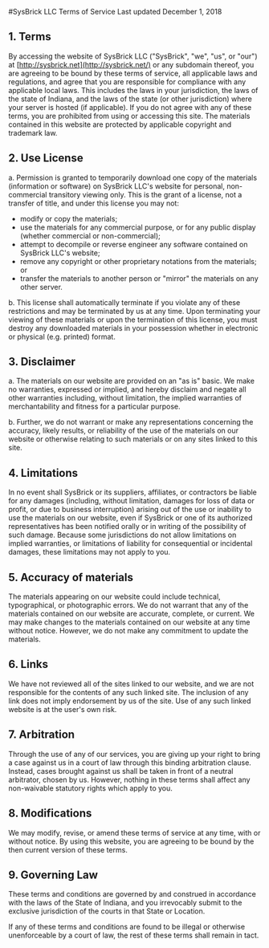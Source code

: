 #SysBrick LLC Terms of Service
Last updated December 1, 2018

## 1. Terms

By accessing the website of SysBrick LLC ("SysBrick", "we", "us", or "our") at
[http://sysbrick.net](http://sysbrick.net/) or any subdomain thereof, you are agreeing to be
bound by these terms of service, all applicable laws and regulations, and agree that you are
responsible for compliance with any applicable local laws. This includes the laws in your
jurisdiction, the laws of the state of Indiana, and the laws of the state (or other
jurisdiction) where your server is hosted (if applicable). If you do not agree with any of
these terms, you are prohibited from using or accessing this site. The materials contained in
this website are protected by applicable copyright and trademark law.

## 2. Use License

a. Permission is granted to temporarily download one copy of the materials (information or
software) on SysBrick LLC's website for personal, non-commercial transitory viewing only.
This is the grant of a license, not a transfer of title, and under this license you may not:
 - modify or copy the materials;
 - use the materials for any commercial purpose, or for any public display (whether
   commercial or non-commercial);
 - attempt to decompile or reverse engineer any software contained on SysBrick LLC's website;
 - remove any copyright or other proprietary notations from the materials; or
 - transfer the materials to another person or "mirror" the materials on any other server.

b. This license shall automatically terminate if you violate any of these restrictions and
may be terminated by us at any time. Upon terminating your viewing of these materials or upon
the termination of this license, you must destroy any downloaded materials in your possession
whether in electronic or physical (e.g. printed) format.

## 3. Disclaimer

a. The materials on our website are provided on an "as is" basic. We make no warranties,
expressed or implied, and hereby disclaim and negate all other warranties including, without
limitation, the implied warranties of merchantability and fitness for a particular purpose.

b. Further, we do not warrant or make any representations concerning the accuracy, likely
results, or reliability of the use of the materials on our website or otherwise relating to
such materials or on any sites linked to this site.

## 4. Limitations

In no event shall SysBrick or its suppliers, affiliates, or contractors be liable for any
damages (including, without limitation, damages for loss of data or profit, or due to
business interruption) arising out of the use or inability to use the materials on our
website, even if SysBrick or one of its authorized representatives has been notified orally
or in writing of the possibility of such damage. Because some jurisdictions do not allow
limitations on implied warranties, or limitations of liability for consequential or
incidental damages, these limitations may not apply to you.

## 5. Accuracy of materials

The materials appearing on our website could include technical, typographical, or
photographic errors. We do not warrant that any of the materials contained on our website are
accurate, complete, or current. We may make changes to the materials contained on our website
at any time without notice. However, we do not make any commitment to update the materials.

## 6. Links

We have not reviewed all of the sites linked to our website, and we are not responsible for
the contents of any such linked site. The inclusion of any link does not imply endorsement by
us of the site. Use of any such linked website is at the user's own risk.

## 7. Arbitration

Through the use of any of our services, you are giving up your right to bring a case against
us in a court of law through this binding arbitration clause. Instead, cases brought against
us shall be taken in front of a neutral arbitrator, chosen by us. However, nothing in these
terms shall affect any non-waivable statutory rights which apply to you.

## 8. Modifications

We may modify, revise, or amend these terms of service at any time, with or without notice.
By using this website, you are agreeing to be bound by the then current version of these
terms.

## 9. Governing Law

These terms and conditions are governed by and construed in accordance with the laws of the
State of Indiana, and you irrevocably submit to the exclusive jurisdiction of the courts in
that State or Location.

If any of these terms and conditions are found to be illegal or otherwise unenforceable by a
court of law, the rest of these terms shall remain in tact.